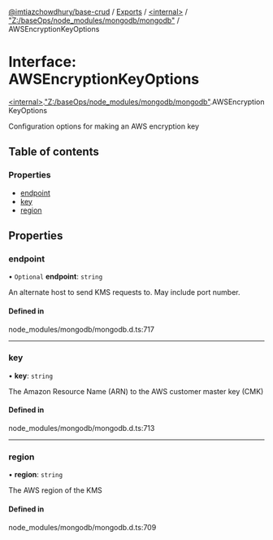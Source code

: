 [@imtiazchowdhury/base-crud](../README.md) / [Exports](../modules.md) / [\<internal\>](../modules/internal_.md) / ["Z:/baseOps/node\_modules/mongodb/mongodb"](../modules/internal_._Z__baseOps_node_modules_mongodb_mongodb_.md) / AWSEncryptionKeyOptions

# Interface: AWSEncryptionKeyOptions

[\<internal\>](../modules/internal_.md).["Z:/baseOps/node\_modules/mongodb/mongodb"](../modules/internal_._Z__baseOps_node_modules_mongodb_mongodb_.md).AWSEncryptionKeyOptions

Configuration options for making an AWS encryption key

## Table of contents

### Properties

- [endpoint](internal_._Z__baseOps_node_modules_mongodb_mongodb_.AWSEncryptionKeyOptions.md#endpoint)
- [key](internal_._Z__baseOps_node_modules_mongodb_mongodb_.AWSEncryptionKeyOptions.md#key)
- [region](internal_._Z__baseOps_node_modules_mongodb_mongodb_.AWSEncryptionKeyOptions.md#region)

## Properties

### endpoint

• `Optional` **endpoint**: `string`

An alternate host to send KMS requests to. May include port number.

#### Defined in

node_modules/mongodb/mongodb.d.ts:717

___

### key

• **key**: `string`

The Amazon Resource Name (ARN) to the AWS customer master key (CMK)

#### Defined in

node_modules/mongodb/mongodb.d.ts:713

___

### region

• **region**: `string`

The AWS region of the KMS

#### Defined in

node_modules/mongodb/mongodb.d.ts:709
